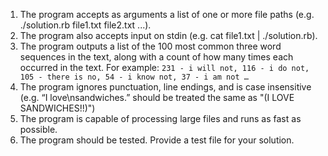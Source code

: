 1. The program accepts as arguments a list of one or more file paths (e.g. ./solution.rb file1.txt file2.txt ...). 
2. The program also accepts input on stdin (e.g. cat file1.txt | ./solution.rb). 
3. The program outputs a list of the 100 most common three word sequences in the text, along with a count of how many times each occurred in the text. For example: `231 - i will not, 116 - i do not, 105 - there is no, 54 - i know not, 37 - i am not …`
4. The program ignores punctuation, line endings, and is case insensitive (e.g. “I love\nsandwiches.” should be treated the same as "(I LOVE SANDWICHES!!)") 
5. The program is capable of processing large files and runs as fast as possible. 
6. The program should be tested. Provide a test file for your solution.
